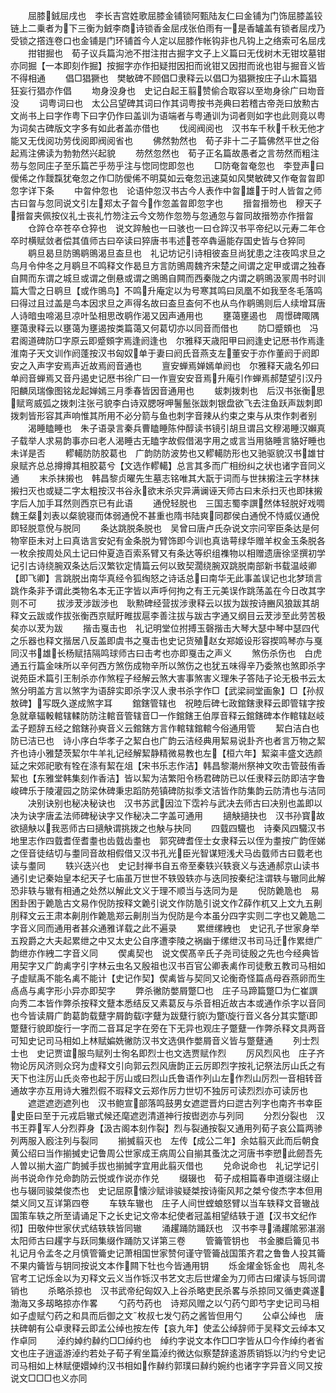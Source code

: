 <!-- { "loadSidebar": true } -->
　　屈膝銊屈戌也　李长吉宫姓歌屈膝金铺锁阿甄陆友仁曰金铺为门饰屈膝盖铰链上二乗者为下三衡为銊李商诗锁香金屈戌张伯雨有一是香罏盖有锁者屈戌乃受锁之撘连卷口也金铺是门环铺首今人定以屈膝作帐钩非也凡钩上之络索可名屈戌
　　拑钳掘也　荀子议兵篇沟池不拑注拑古掘字文子上义篇曰无伐树木无钳坟墓钳亦同掘【一本即刻作掘】按掘字亦作抇疑拑因抇而讹钳又因拑而讹也钳与掘音义皆不得相通
　　倡□猖獗也　樊敏碑不顾倡□隶释云以倡□为猖獗按庄子山木篇猖狂妄行猖亦作倡
　　圽身没身也　史记白起王翦赞偷合取容以至圽身徐广曰圽音没
　　词粤词曰也　太公吕望碑其词曰作其词粤按书尧典曰若稽古帝尧曰放勲古文尚书上曰字作粤下曰字仍作曰盖训为语端者与粤通训为词者则如字也此则竟以粤为词矣古碑版文字多有如此者盖亦借也
　　伐阅阀阅也　汉书车千秋千秋无他才能又无伐阅功劳伐阅即阀阅省也
　　佛然勃然也　荀子非十二子篇佛然平世之俗起焉注佛读为勃勃然兴起貌
　　芴然忽然也　荀子正名篇故愚者之言芴然而粗注芴与忽同庄子至乐篇芒乎芴乎注与惚同惚即忽也
　　□防奄曶奄忽也　李登声曰僾俙之作靉霼犹奄忽之作□防僾俙不明莫如云奄忽迅速莫如风樊敏碑又作奄曶曶即忽字详下条
　　中曶仲忽也　论语仲忽汉书古今人表作中曶雄于时人皆曶之师古曰曶与忽同说文引左郑太子曶今作忽盖曶即忽字也
　　搢曶搢笏也　穆天子搢曶夹佩按仪礼士丧礼竹笏注云今文笏作忽笏与忽通忽与曶同故搢笏亦作搢曶
　　仓踤仓卒苍卒仓猝也　说文踤触也一曰骇也一曰仓踤汉书平帝纪以元寿二年仓卒时横赋敛者偿其值师古曰卒读曰猝唐书韦述苍卒犇逼能存国史皆与仓猝同
　　鹖旦曷旦防鴠鹖鴠渴旦盇旦也　礼记坊记引诗相彼盇旦尚犹患之注夜鸣求旦之鸟月令仲冬之月鹖旦不鸣释文作曷旦方言防鴠周魏齐宋楚之间谓之定甲或谓之独舂自闗而东谓之城旦或谓之倒悬或谓之鴠鴠自闗而西秦陇之内谓之鹖鴠汲冡周书时训篇大雪之日鹖旦【或作鴠鸟】不鸣升庵定以为号寒其鸣曰凤凰不如我至冬毛落鸣曰得过且过盖是鸟本因求旦之声得名故曰盇旦盇何不也从鸟作鹖鴠则后人续增耳唐人诗暗虫啼渴旦凉叶坠相思改鹖作渴又因声通用也
　　壅蔼壅遏也　周憬碑陬隅壅蔼隶释云以壅蔼为壅遏按类篇蔼又何葛切亦以同音而借也
　　防□蹙頞也　冯君阁道碑防□字原云即蹙頞字焉逢阏逢也　尔雅释天歳阳甲曰阏逢史记厯书作焉逢淮南子天文训作阏蓬按汉书匈奴单于妻曰阏氏音燕支左董安于亦作董阏于阏即安之入声字安焉声近故焉阏音通也
　　亶安蝉焉婵嫣单阏也　尔雅释天歳名夘曰单阏音蝉焉又音丹遏史记厯书徐广曰一作亶安安音焉升庵引作蝉焉郝楚望引汉丹阳麟凤瑞像图铭龙起婵嫣三月季春皆因音通用也
　　蛂刺拨刺也　后汉书张衡思赋弯威弧之拨刺注张弓貌李白诗双腮呀呷鬐鬛张跋刺银盘欲飞去注鱼跃声跋刺即拨刺皆形容其声响惟其所用不必分箭与鱼也刺字音辣从约束之束与从朿作刺者别
　　渴睡瞌睡也　朱子语录言秦兵曹瞌睡陈仲醇读书镜引胡旦谓吕文穆渴睡汉嬾真子载举人求易韵事亦曰老人渴睡古无瞌字故假借渴字用之或言当用貉睡言貉好睡也未详是否
　　轇轕防防胶葛也　广韵防防波势也又轇轕防形也又驰驱貌汉书雄甘泉赋齐总总撙撙其相胶葛兮【文选作轇轕】总言其多而广相纷纠之状也诸字音同义通
　　末杀抹摋也　韩昌黎贞曜先生墓志铭唯其大翫于词而与世抹摋注云字林抹摋扫灭也或疑二字太粗按汉书谷永欲末杀灾异满谰诬天师古曰末杀扫灭也即抹摋字后人加手耳然则西京已有此语
　　通侻轻脱也　三国志蜀李譔然体轻脱好戏啁魏王粲刘表以粲貌寝而体弱通侻不甚重也隋书陆爽同郡侯白通侻不恃威仪通侻即轻脱意侻与脱同
　　条达跳脱条脱也　吴曾曰唐卢氏杂说文宗问宰臣条达是何物宰臣未对上曰真诰言安妃有金条脱为臂饰即今训也真诰萼绿华赠羊权金玉条脱各一枚余按周处风土记曰仲夏造百索系臂又有条达等织组襍物以相赠遗唐徐坚撰初学记引古诗绕腕双条达后汉繁钦定情篇云何以致契濶绕腕双跳脱南部新书载温岐卿【即飞卿】言跳脱出南华真经令狐绹怒之诗话总曰南华无此事盖误记也北梦琐言跳作条非予谓此类物名本无正字皆以声呼何拘之有王元美误作跳荡盖在今日改其字则不可
　　拔涉茇涉跋涉也　耿勲碑经营拔涉隶释云以拔为跋按诗豳风狼跋其胡释文云跋或作拔张衡西京赋盱睢拔扈李善注拔与跋古字通又纲目云茇涉至此劳苦极矣亦以茇为跋
　　揩击戛击也　礼记明堂位拊搏玉磬揩击大琴大瑟中琴中瑟四代之乐器也释文揩居八反盖即虞书之戛击也史记货殖赵女郑姬设形容揳鸣琴亦与戛同汉书雄长杨赋拮隔鸣球师古曰击考也亦即戛击之声义
　　煞伤杀伤也　白虎通五行篇金味所以辛何西方煞伤成物辛所以煞伤之也犹五味得辛乃委煞也煞即杀字说苑臣术篇引王制杀亦作煞程子经解云煞大害事煞害义理朱子答陆子论无极书云太煞分明盖方言以煞字为语辞实即杀字汉人隶书杀字作□【武梁祠堂画象】□【孙叔敖碑】写既久遂成煞字耳
　　錧鎋管辖也　祝睦后碑七政錧鎋隶释云即管辖字按急就章辐軗輨辖輮防防注輨音管辖音□一作錧鎋王伯厚音释云錧鎋碑本作輨辖赵岐孟子题辞五经之錧鎋孙奭音义云錧鎋方言作輨辖錧輨今俗通用管
　　絜白洁白也防已洁已也　诗小序白华孝子之絜白也广韵云洁经典用絜易说卦齐也者言万物之絜齐也诗小雅楚茨絜尔牛羊礼记经解絜静精微易教也左【桓六年】絜粢丰盛文选颜延之宋郊祀歌有牷在涤有絜在俎【宋书乐志作洁】韩昌黎潮州祭神文吹击管鼓侑香絜也【东雅堂韩集刻作香洁】皆以絜为洁繁阳令杨君碑防已以任隶释云防即洁字鲁峻碑乐于陵灌园之防梁休碑秉忠蹈防苑镇碑防拟季文洁皆作防集韵云防清也与洁同
　　决别诀别也秘决秘诀也　汉书苏武因泣下霑衿与武决去师古曰决别也盖即以决为诀字唐孟法师碑秘诀字又作秘决二字盖可通用
　　擿觖擿抉也　汉书孙寳故欲擿觖以我恶师古曰擿觖谓挑拨之也觖与抉同
　　四臷四驖也　诗秦风四驖汉书地里志作四臷耆侄耆耋也齿臷齿耋也　郭究碑耆侄士女隶释云以侄为耋按广韵侄娣之侄音徒结切与耋同音故相假借又汉书孔光臣光智谋短浅犬马齿臷师古曰臷老也读与耋同
　　轶兴迭兴也　史记封禅书自五帝至秦轶兴轶衰义与迭通郝京山读书通引史记秦始皇本纪天子七庙虽万世世不轶毁轶亦与迭同按秦纪注谓轶与辙同此解恐非轶与辙有相通之处然以解此文义于理不顺当与迭同为是
　　倪防臲卼也　易困卦困于臲卼古文易作倪防按释文臲引说文作防卼引说文作薛作杌又上文九五劓刖释文云王肃本劓刖作臲卼郑云劓刖当为倪防是今本虽分四字实则二字也又臲卼二字音义同而通用者甚众通雅详载之此不遍录
　　累绁缧絏也　史记孔子世家身举五羖爵之大夫起累绁之中又太史公自序遭李陵之祸幽于缧绁汉书司马迁作累绁广韵绁亦作絏二字音义同
　　偰禼契也　说文偰髙辛氏子尧司徒殷之先也今经典皆用契字又广韵禼字引字林云虫名又殷祖也汉书百官公卿表禼作司徒敷五教司马相如子虚赋禹不能名禼不能计【史记作契】偰禼皆与契同又论衡奇怪篇卨母吞燕卵而生卨卨与禼字形小异亦即契字
　　弊杀徶防嫳屑蹩□也　庄子马蹄篇蹩□为仁崔譔向秀二本皆作弊杀按释文躠本悉结反又素葛反与杀音相近故古本或通作杀字以音同也今皆读屑广韵葛韵载躠字屑韵载字躠为跋躠行貌为蹩旋行音义各分其实蹩即蹩躠行貌即旋行一字而二音耳足字在旁在下无异也观庄子蹩躠一作弊杀释文具两音可知史记司马相如上林赋媥姺徶防汉书文选俱作嫳屑音义皆与蹩躠通
　　列士烈士也　史记贾谊服鸟赋列士徇名即烈士也文选贾赋作烈
　　厉风烈风也　庄子齐物论厉风济则众窍为虚释文引向郭云烈风唐韵正云厉即烈字按礼记祭法厉山氏之有天下也注厉山氏炎帝也起于厉山或曰烈山氏鲁语作列山左作烈山厉烈一音相转音通故字亦互用诗大雅烈假不瑕释文云郑作厉力世切不独厉可读烈烈亦可读厉也
　　遮迣遮迾遮列也　汉书鲍宣部落鸣鼓男女遮迣晋灼曰迣古列字也南齐书幸臣史臣曰至于元戎启辙式候还麾遮迾清道神行按辔迾亦与列同
　　分烈分裂也　汉书王莽军人分烈莽身【汲古阁本刻作裂】烈与裂通按裂又通用列荀子哀公篇两骖列两服入廏注列与裂同
　　揃搣翦灭也　左传【成公二年】余姑翦灭此而后朝食黄公绍曰当作揃搣史记鲁周公世家成王病周公自揃其蚤沈之河唐书李愬此劒吾先人曽以揃大盗广韵搣手拔也揃搣字宜用此翦灭借也
　　兑命说命也　礼记学记引尚书说命作兑命韵防云悦或作说亦作兑
　　缀辍也　荀子成相篇春申道缀注缀止也与辍同骏桀俊杰也　史记屈原懐沙赋诽骏疑桀按诗衞风邦之桀兮俊杰字本但用桀义同又互详第四卷
　　车轶车辙也　庄子人间世螳蜋怒臂以当车轶释文音辙战国策车轶之所至请诵足下之长史记文帝本纪使者冠盖相望结轶于道【汉书文纪作彻】田敬仲世家伏式结轶轶皆同辙
　　涌趯踊防踊跃也　汉书李寻涌趯隂邪湛溺太阳师古曰趯字与跃同集缀作踊防又详第三卷
　　管籥管钥也　书金縢启籥见书礼记月令孟冬之月慎管籥史记萧相国世家赞何谨守管籥战国策齐君之鲁鲁人投其籥不果内籥皆与钥同按说文本作闗下牡也今皆通用钥
　　烁金燿金铄金也　周礼冬官考工记烁金以为刃释文云义当作铄汉书艺文志后世燿金为刀师古曰燿读与铄同谓销也
　　杀略杀掠也　汉书武帝纪匈奴入上谷杀略吏民杀畧与杀掠同又循吏龚遂渤海又多刼略掠亦作畧
　　勺药芍药也　诗郑风赠之以勺药勺即芍字史记司马相如子虚赋勺药之和具而后御之文枚叔七发勺药之酱皆但用勺
　　公卓公绰也　唐扶碑朝有公卓隶释云即孟公绰也按左传【哀九年】使孟公绰辞师于吴释文云绰本又作卓同
　　淖约婥约繛约□□绰约也　绰约字说文本作□□字皆从□今作绰约者省文也庄子逍遥游淖约若处子荀子宥坐篇淖约微达似察楚辞逺游质销铄以汋约兮史记司马相如上林赋便嬛婥约汉书相如作繛约郭璞曰繛约婉约也诸字字异音义同又按说文□□□也义亦同
